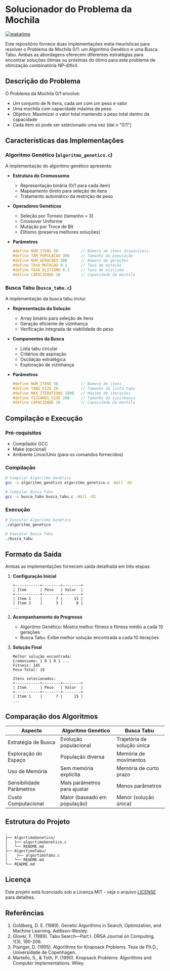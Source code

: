 # Solucionador do Problema da Mochila
[![wakatime](https://wakatime.com/badge/user/5a343522-23db-45ae-b20b-54655c392390/project/0132b1dd-c354-439b-85b2-11fd930bb17e.svg)](https://wakatime.com/badge/user/5a343522-23db-45ae-b20b-54655c392390/project/0132b1dd-c354-439b-85b2-11fd930bb17e)

Este repositório fornece duas implementações meta-heurísticas para resolver o Problema da Mochila 0/1: um Algoritmo Genético e uma Busca Tabu. Ambas as abordagens oferecem diferentes estratégias para encontrar soluções ótimas ou próximas do ótimo para este problema de otimização combinatória NP-difícil.

## Descrição do Problema

O Problema da Mochila 0/1 envolve:
- Um conjunto de N itens, cada um com um peso e valor
- Uma mochila com capacidade máxima de peso
- Objetivo: Maximizar o valor total mantendo o peso total dentro da capacidade
- Cada item só pode ser selecionado uma vez (daí o "0/1")

## Características das Implementações

### Algoritmo Genético (`algoritmo_genetico.c`)
A implementação do algoritmo genético apresenta:

- **Estrutura do Cromossomo**
  - Representação binária (0/1 para cada item)
  - Mapeamento direto para seleção de itens
  - Tratamento automático da restrição de peso

- **Operadores Genéticos**
  - Seleção por Torneio (tamanho = 3)
  - Crossover Uniforme
  - Mutação por Troca de Bit
  - Elitismo (preserva melhores soluções)

- **Parâmetros**
  ```c
  #define NUM_ITENS 50          // Número de itens disponíveis
  #define TAM_POPULACAO 300     // Tamanho da população
  #define NUM_GERACOES 300      // Número de gerações
  #define TAXA_MUTACAO 0.1      // Taxa de mutação
  #define TAXA_ELITISMO 0.3     // Taxa de elitismo
  #define CAPACIDADE 20         // Capacidade da mochila
  ```

### Busca Tabu (`busca_tabu.c`)
A implementação da busca tabu inclui:

- **Representação da Solução**
  - Array binário para seleção de itens
  - Geração eficiente de vizinhança
  - Verificação integrada de viabilidade do peso

- **Componentes da Busca**
  - Lista tabu circular
  - Critérios de aspiração
  - Oscilação estratégica
  - Exploração de vizinhança

- **Parâmetros**
  ```c
  #define NUM_ITENS 50          // Número de itens
  #define TABU_SIZE 20          // Tamanho da lista tabu
  #define MAX_ITERATIONS 1000   // Máximo de iterações
  #define VIZINHOS_SIZE 200     // Tamanho da vizinhança
  #define CAPACIDADE 20         // Capacidade da mochila
  ```

## Compilação e Execução

### Pré-requisitos
- Compilador GCC
- Make (opcional)
- Ambiente Linux/Unix (para os comandos fornecidos)

### Compilação

```bash
# Compilar Algoritmo Genético
gcc -o algoritmo_genetico algoritmo_genetico.c -Wall -O2

# Compilar Busca Tabu
gcc -o busca_tabu busca_tabu.c -Wall -O2
```

### Execução

```bash
# Executar Algoritmo Genético
./algoritmo_genetico

# Executar Busca Tabu
./busca_tabu
```

## Formato da Saída

Ambas as implementações fornecem saída detalhada em três etapas:

1. **Configuração Inicial**
   ```
   +-----------+--------+--------+
   | Item      | Peso   | Valor  |
   +-----------+--------+--------+
   | Item 1    |      7 |     15 |
   | Item 2    |      3 |      8 |
   ...
   ```

2. **Acompanhamento do Progresso**
   - Algoritmo Genético: Mostra melhor fitness e fitness médio a cada 10 gerações
   - Busca Tabu: Exibe melhor solução encontrada a cada 10 iterações

3. **Solução Final**
   ```
   Melhor solução encontrada:
   Cromossomo: 1 0 1 0 1 ...
   Fitness: 145
   Peso Total: 19
   
   Itens selecionados:
   +-----------+--------+--------+
   | Item      | Peso   | Valor  |
   +-----------+--------+--------+
   | Item 1    |      7 |     15 |
   ...
   ```

## Comparação dos Algoritmos

| Aspecto                  | Algoritmo Genético            | Busca Tabu                     |
|-------------------------|------------------------------|--------------------------------|
| Estratégia de Busca     | Evolução populacional        | Trajetória de solução única    |
| Exploração do Espaço    | População diversa            | Memória de movimentos          |
| Uso de Memória          | Sem memória explícita        | Memória de curto prazo         |
| Sensibilidade Parâmetros| Mais parâmetros para ajustar | Menos parâmetros               |
| Custo Computacional     | Maior (baseado em população) | Menor (solução única)          |

## Estrutura do Projeto


```
.
├── AlgortimoGenetico/
│   ├── algortimoGenetico.c
│   └── README.md
├── AlgortimoTabu/
|    ├── algortimoTabu.c
│   └── README.md
└── README.md
```

## Licença

Este projeto está licenciado sob a Licença MIT - veja o arquivo [LICENSE](License) para detalhes.

## Referências

1. Goldberg, D. E. (1989). Genetic Algorithms in Search, Optimization, and Machine Learning. Addison-Wesley.
2. Glover, F. (1989). Tabu Search—Part I. ORSA Journal on Computing, 1(3), 190-206.
3. Pisinger, D. (1995). Algorithms for Knapsack Problems. Tese de Ph.D., Universidade de Copenhagen.
4. Martello, S., & Toth, P. (1990). Knapsack Problems: Algorithms and Computer Implementations. Wiley.
